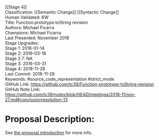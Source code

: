 [[Stage 4]]<br>Classification: [[Semantic Change]] [[Syntactic Change]]<br>Human Validated: KW<br>Title: Function.prototype.toString revision<br>Authors: Michael Ficarra<br>Champions: Michael Ficarra<br>Last Presented: November 2018<br>Stage Upgrades:<br>Stage 1: 2016-01-14  
Stage 2: 2016-03-16  
Stage 2.7: NA  
Stage 3: 2016-03-31  
Stage 4: 2018-11-28<br>Last Commit: 2018-11-28<br>Keywords:  #source_code_representation #strict_mode <br>GitHub Link: https://github.com/tc39/Function-prototype-toString-revision <br>GitHub Note Link: https://github.com/tc39/notes/blob/HEAD/meetings/2018-11/nov-27.md#conclusionresolution-13
# Proposal Description:
See [the proposal introduction](http://tc39.github.io/Function-prototype-toString-revision) for more info.
<br>